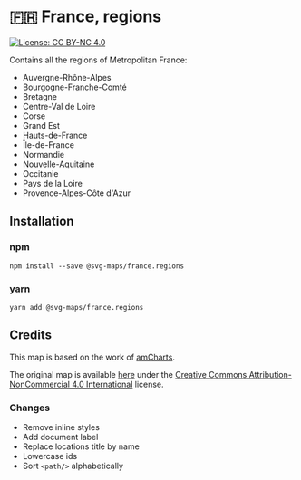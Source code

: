 # 🇫🇷 France, regions

[![License: CC BY-NC 4.0](https://img.shields.io/badge/License-CC%20BY--NC%204.0-blue.svg)](https://creativecommons.org/licenses/by-nc/4.0/)

Contains all the regions of Metropolitan France:
* Auvergne-Rhône-Alpes
* Bourgogne-Franche-Comté
* Bretagne
* Centre-Val de Loire
* Corse
* Grand Est
* Hauts-de-France
* Île-de-France
* Normandie
* Nouvelle-Aquitaine
* Occitanie
* Pays de la Loire
* Provence-Alpes-Côte d'Azur

## Installation

### npm

`npm install --save @svg-maps/france.regions`

### yarn

`yarn add @svg-maps/france.regions`

## Credits

This map is based on the work of [amCharts](https://www.amcharts.com).

The original map is available [here](https://www.amcharts.com/svg-maps/?map=france2016) under the [Creative Commons Attribution-NonCommercial 4.0 International](https://creativecommons.org/licenses/by-nc/4.0/) license.

### Changes

* Remove inline styles
* Add document label
* Replace locations title by name
* Lowercase ids
* Sort `<path/>` alphabetically

